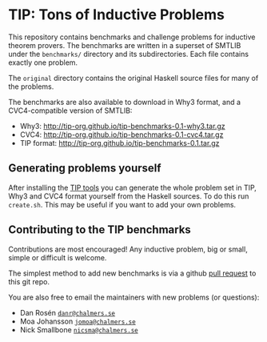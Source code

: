 # TIP: Tons of Inductive Problems

This repository contains benchmarks and challenge problems for inductive
theorem provers. The benchmarks are written in a superset of SMTLIB
under the `benchmarks/` directory and its subdirectories.  Each file
contains exactly one problem.

The `original` directory contains the original Haskell source
files for many of the problems.

The benchmarks are also available to download in Why3 format, and a
CVC4-compatible version of SMTLIB:

* Why3: http://tip-org.github.io/tip-benchmarks-0.1-why3.tar.gz
* CVC4: http://tip-org.github.io/tip-benchmarks-0.1-cvc4.tar.gz
* TIP format: http://tip-org.github.io/tip-benchmarks-0.1.tar.gz

## Generating problems yourself

After installing the
[TIP tools](http://github.com/tip-org/tools) you can generate the
whole problem set in TIP, Why3 and CVC4 format yourself from the
Haskell sources. To do this run `create.sh`. This may be useful if you
want to add your own problems.

## Contributing to the TIP benchmarks

Contributions are most encouraged! Any inductive problem,
big or small, simple or difficult is welcome.

The simplest method to add new benchmarks is via a github
[pull request](https://help.github.com/articles/using-pull-requests/)
to this git repo.

You are also free to email the maintainers with new problems (or questions):

* Dan Rosén [`danr@chalmers.se`](mailto:danr@chalmers.se)
* Moa Johansson [`jomoa@chalmers.se`](mailto:jomoa@chalmers.se)
* Nick Smallbone [`nicsma@chalmers.se`](mailto:nicsma@chalmers.se)

